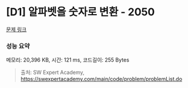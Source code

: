 # [D1] 알파벳을 숫자로 변환 - 2050 

[문제 링크](https://swexpertacademy.com/main/code/problem/problemDetail.do?contestProbId=AV5QLGxKAzQDFAUq) 

### 성능 요약

메모리: 20,396 KB, 시간: 121 ms, 코드길이: 255 Bytes



> 출처: SW Expert Academy, https://swexpertacademy.com/main/code/problem/problemList.do